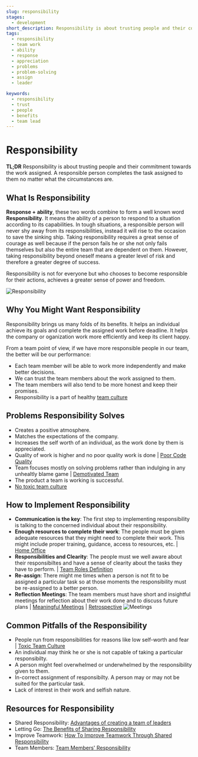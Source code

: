 ```yaml
---
slug: responsibility
stages:
  - development
short_description: Responsibility is about trusting people and their commitment towards the work assigned. A responsible person completes the task assigned to them no matter what the circumstances are.
tags:
  - responsibility
  - team work
  - ability
  - response
  - appreciation
  - problems
  - problem-solving
  - assign
  - leader

keywords:
  - responsibility
  - trust
  - people
  - benefits
  - team lead
---
```


# Responsibility

**TL;DR**
Responsibility is about trusting people and their commitment towards the work assigned. A responsible person completes the task assigned to them no matter what the circumstances are.

## What Is Responsibility

**Response + ability**, these two words combine to form a well known word **Responsibility**. It means the ability of a person to respond to a situation according to its capabilities. In tough situations, a responsible person will never shy away from its responsibilities, instead it will rise to the occasion to save the sinking ship. Taking responsibility requires a great sense of courage as well because if the person fails he or she not only fails themselves but also the entire team that are dependent on them. However, taking responsibility beyond oneself means a greater level of risk and therefore a greater degree of success.

Responsibility is not for everyone but who chooses to become responsible for their actions, achieves a greater sense of power and freedom.

[](/files/responsibility.jpg)
![Responsibility](https://shiftyourfamilybusiness.com/wp-content/uploads/2018/05/ResponsibilityBlog-845x321.jpg)

## Why You Might Want Responsibility

Responsibility brings us many folds of its benefits. It helps an individual achieve its goals and complete the assigned work before deadline. It helps the company or oganization work more efficiently and keep its client happy.

From a team point of view, if we have more responsible people in our team, the better will be our performance: 

- Each team member will be able to work more independently and make better decisions. 
- We can trust the team members about the work assigned to them.
- The team members will also tend to be more honest and keep their promises.
- Responsibility is a part of healthy [team culture](https://preview.developerexperience.io/practices/team-culture)

## Problems Responsibility Solves

- Creates a positive atmosphere.
- Matches the expectations of the company.
- Increases the self worth of an individual, as the work done by them is appreciated.
- Quality of work is higher and no poor quality work is done | [Poor Code Quality](https://developerexperience.io/problems/poor-code-quality)
- Team focuses mostly on solving problems rather than indulging in any unhealtly blame game | [Demotivated Team](https://developerexperience.io/problems/demotivated-team)
- The product a team is working is successful.
- [No toxic team culture](https://developerexperience.io/problems/toxic-team-culture)

## How to Implement Responsibility

- **Communication is the key**: The first step to implementing responsibility is talking to the concerned individual about their responsibility.
- **Enough resources to complete their work**: The people must be given adequate resources that they might need to complete their work. This might include proper training, guidance, access to resources, etc. | [Home Office](https://developerexperience.io/practices/home-office)
- **Responsibilities and Clearity**: The people must we well aware about their responsibiltes and have a sense of clearity about the tasks they have to perform. | [Team Roles Definition](https://developerexperience.io/practices/team-roles-definition)
- **Re-assign**: There might me times when a person is not fit to be assigned a particular task so at those moments the responsibility must be re-assigned to a better person.
- **Reflection Meetings**: The team members must have short and insightful meetings for reflection about their work done and to discuss future plans | [Meaningful Meetings](https://developerexperience.io/practices/meaningful-meetings) | [Retrospective](https://developerexperience.io/practices/retrospective)
[](/files/responsibility2.jpg)
![Meetings](https://blog.bonus.ly/hubfs/productive-enjoyable-meetings.jpg)

## Common Pitfalls of the Responsibility

- People run from responsibilities for reasons like low self-worth and fear | [Toxic Team Culture](https://developerexperience.io/problems/toxic-team-culture)
- An individual may think he or she is not capable of taking a particular responsibilty.
- A person might feel overwhelmed or underwhelmed by the responsibility given to them.
- In-correct assignment of responsibilty. A person may or may not be suited for the particular task.
- Lack of interest in their work and selfish nature.

## Resources for Responsibility

- Shared Responsibility: [Advantages of creating a team of leaders](https://www.remodeling.hw.net/business/operations/shared-responsibility-advantages-of-creating-a-team-of-leaders)
- Letting Go: [The Benefits of Sharing Responsibility](https://theproductivitypro.com/blog/2015/03/letting-go-the-benefits-of-sharing-responsibility/)
- Improve Teamwork: [How To Improve Teamwork Through Shared Responsibility](https://www.beyondtheboardroom.com.au/blog/2017/how-to-improve-teamwork-through-shared-responsibility)
- Team Members: [Team Members' Responsibility](https://sielearning.tafensw.edu.au/toolboxes/toolbox316/tp/tp_c08.html)